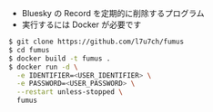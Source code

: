 - Bluesky の Record を定期的に削除するプログラム
- 実行するには Docker が必要です

```bash
$ git clone https://github.com/l7u7ch/fumus
$ cd fumus
$ docker build -t fumus .
$ docker run -d \
  -e IDENTIFIER=<USER_IDENTIFIER> \
  -e PASSWORD=<USER_PASSWORD> \
  --restart unless-stopped \
  fumus
```
